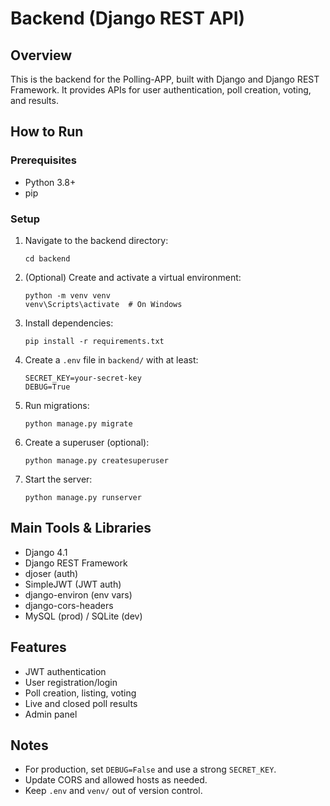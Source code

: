 # Backend (Django REST API)

## Overview
This is the backend for the Polling-APP, built with Django and Django REST Framework. It provides APIs for user authentication, poll creation, voting, and results.

## How to Run

### Prerequisites
- Python 3.8+
- pip

### Setup
1. Navigate to the backend directory:
   ```
   cd backend
   ```
2. (Optional) Create and activate a virtual environment:
   ```
   python -m venv venv
   venv\Scripts\activate  # On Windows
   ```
3. Install dependencies:
   ```
   pip install -r requirements.txt
   ```
4. Create a `.env` file in `backend/` with at least:
   ```
   SECRET_KEY=your-secret-key
   DEBUG=True
   ```
5. Run migrations:
   ```
   python manage.py migrate
   ```
6. Create a superuser (optional):
   ```
   python manage.py createsuperuser
   ```
7. Start the server:
   ```
   python manage.py runserver
   ```

## Main Tools & Libraries
- Django 4.1
- Django REST Framework
- djoser (auth)
- SimpleJWT (JWT auth)
- django-environ (env vars)
- django-cors-headers
- MySQL (prod) / SQLite (dev)

## Features
- JWT authentication
- User registration/login
- Poll creation, listing, voting
- Live and closed poll results
- Admin panel

## Notes
- For production, set `DEBUG=False` and use a strong `SECRET_KEY`.
- Update CORS and allowed hosts as needed.
- Keep `.env` and `venv/` out of version control.
